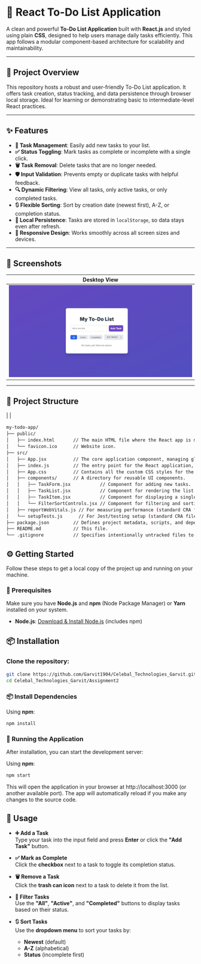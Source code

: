 # 📝 React To-Do List Application

A clean and powerful **To-Do List Application** built with **React.js** and styled using plain **CSS**, designed to help users manage daily tasks efficiently. This app follows a modular component-based architecture for scalability and maintainability.

---

## 🚀 Project Overview

This repository hosts a robust and user-friendly To-Do List application. It offers task creation, status tracking, and data persistence through browser local storage. Ideal for learning or demonstrating basic to intermediate-level React practices.

---

## ✨ Features

- **🧾 Task Management**: Easily add new tasks to your list.
- **✅ Status Toggling**: Mark tasks as complete or incomplete with a single click.
- **🗑️ Task Removal**: Delete tasks that are no longer needed.
- **🛡️ Input Validation**: Prevents empty or duplicate tasks with helpful feedback.
- **🔍 Dynamic Filtering**: View all tasks, only active tasks, or only completed tasks.
- **🔃 Flexible Sorting**: Sort by creation date (newest first), A-Z, or completion status.
- **💾 Local Persistence**: Tasks are stored in `localStorage`, so data stays even after refresh.
- **📱 Responsive Design**: Works smoothly across all screen sizes and devices.

---

## 📸 Screenshots



| Desktop View               
|----------------------------
| ![](todo.png) | 

---

## 📁 Project Structure
|  | 
```bash
my-todo-app/
├── public/
│   ├── index.html       // The main HTML file where the React app is mounted.
│   └── favicon.ico      // Website icon.
├── src/
│   ├── App.jsx          // The core application component, managing global state and data flow.
│   ├── index.js         // The entry point for the React application, renders the App component.
│   ├── App.css          // Contains all the custom CSS styles for the application.
│   ├── components/      // A directory for reusable UI components.
│   │   ├── TaskForm.jsx           // Component for adding new tasks.
│   │   ├── TaskList.jsx           // Component for rendering the list of tasks.
│   │   ├── TaskItem.jsx           // Component for displaying a single task item.
│   │   └── FilterSortControls.jsx // Component for filtering and sorting options.
│   ├── reportWebVitals.js // For measuring performance (standard CRA file).
│   └── setupTests.js      // For Jest/testing setup (standard CRA file).
├── package.json         // Defines project metadata, scripts, and dependencies.
├── README.md            // This file.
└── .gitignore           // Specifies intentionally untracked files to ignore by Git.
```

## ⚙️ Getting Started

Follow these steps to get a local copy of the project up and running on your machine.

### 🔧 Prerequisites

Make sure you have **Node.js** and **npm** (Node Package Manager) or **Yarn** installed on your system.

- **Node.js**: [Download & Install Node.js](https://nodejs.org/) (includes npm)


## 📦 Installation

### Clone the repository:

```bash
git clone https://github.com/Garvit1904/Celebal_Technologies_Garvit.git
cd Celebal_Technologies_Garvit/Assignment2
```

### 📦 Install Dependencies

Using **npm**:

```bash
npm install
```
### 🚀 Running the Application

After installation, you can start the development server:

Using **npm**:

```bash
npm start
```
This will open the application in your browser at http://localhost:3000 (or another available port). The app will automatically reload if you make any changes to the source code.
## 🎯 Usage

- **➕ Add a Task**  
  Type your task into the input field and press **Enter** or click the **"Add Task"** button.

- **✅ Mark as Complete**  
  Click the **checkbox** next to a task to toggle its completion status.

- **🗑️ Remove a Task**  
  Click the **trash can icon** next to a task to delete it from the list.

- **📂 Filter Tasks**  
  Use the **"All"**, **"Active"**, and **"Completed"** buttons to display tasks based on their status.

- **🔃 Sort Tasks**  
  Use the **dropdown menu** to sort your tasks by:
  - **Newest** (default)
  - **A-Z** (alphabetical)
  - **Status** (incomplete first)


